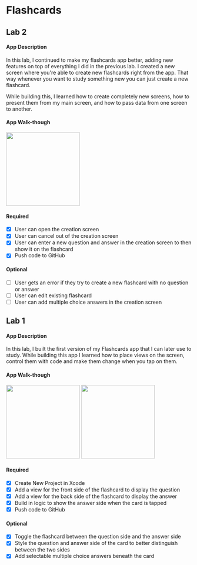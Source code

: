 # Flashcards

## Lab 2

#### App Description
In this lab, I continued to make my flashcards app better, adding new features on top of everything I did in the previous lab. I created a new screen where you're able to create new flashcards right from the app. That way whenever you want to study something new you can just create a new flashcard.

While building this, I learned how to create completely new screens, how to present them from my main screen, and how to pass data from one screen to another.

#### App Walk-though
<img src="https://alexanderjshapiro.com/src/CodePath-Flashcards3.gif" width=200><br>

#### Required
- [x] User can open the creation screen
- [x] User can cancel out of the creation screen
- [x] User can enter a new question and answer in the creation screen to then show it on the flashcard
- [x] Push code to GitHub
#### Optional
- [ ] User gets an error if they try to create a new flashcard with no question or answer
- [ ] User can edit existing flashcard
- [ ] User can add multiple choice answers in the creation screen

## Lab 1

#### App Description
In this lab, I built the first version of my Flashcards app that I can later use to study. While building this app I learned how to place views on the screen, control them with code and make them change when you tap on them.

#### App Walk-though
<img src="https://alexanderjshapiro.com/src/CodePath-Flashcards1.gif" width=200> <img src="https://alexanderjshapiro.com/src/CodePath-Flashcards2.gif" width=200><br>

#### Required
- [x] Create New Project in Xcode
- [x] Add a view for the front side of the flashcard to display the question
- [x] Add a view for the back side of the flashcard to display the answer
- [x] Build in logic to show the answer side when the card is tapped
- [x] Push code to GitHub
#### Optional
- [x] Toggle the flashcard between the question side and the answer side
- [x] Style the question and answer side of the card to better distinguish between the two sides
- [x] Add selectable multiple choice answers beneath the card
